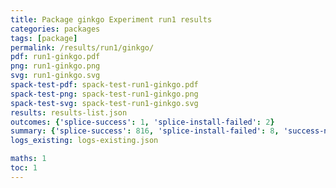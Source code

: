 ```yaml
---
title: Package ginkgo Experiment run1 results
categories: packages
tags: [package]
permalink: /results/run1/ginkgo/
pdf: run1-ginkgo.pdf
png: run1-ginkgo.png
svg: run1-ginkgo.svg
spack-test-pdf: spack-test-run1-ginkgo.pdf
spack-test-png: spack-test-run1-ginkgo.png
spack-test-svg: spack-test-run1-ginkgo.svg
results: results-list.json
outcomes: {'splice-success': 1, 'splice-install-failed': 2}
summary: {'splice-success': 816, 'splice-install-failed': 8, 'success-no-prediction': 0, 'predictions': {'spack-test': 816}, 'no-results-generated': 0, 'results-generated': 8, 'total-runs': 8}
logs_existing: logs-existing.json

maths: 1
toc: 1
---
```

